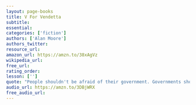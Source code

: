 ```yaml
---
layout: page-books
title: V For Vendetta
subtitle: 
essential: 
categories: ['fiction']
authors: ['Alan Moore']
authors_twitter: 
resource_url: 
amazon_url: https://amzn.to/38xAgVz
wikipedia_url: 
free_url: 
rating_order: 
lesson: ['']
quote: "People shouldn't be afraid of their government. Governments should be afraid of their people."
audio_url: https://amzn.to/3DBjWRX
free_audio_url: 
---
```

